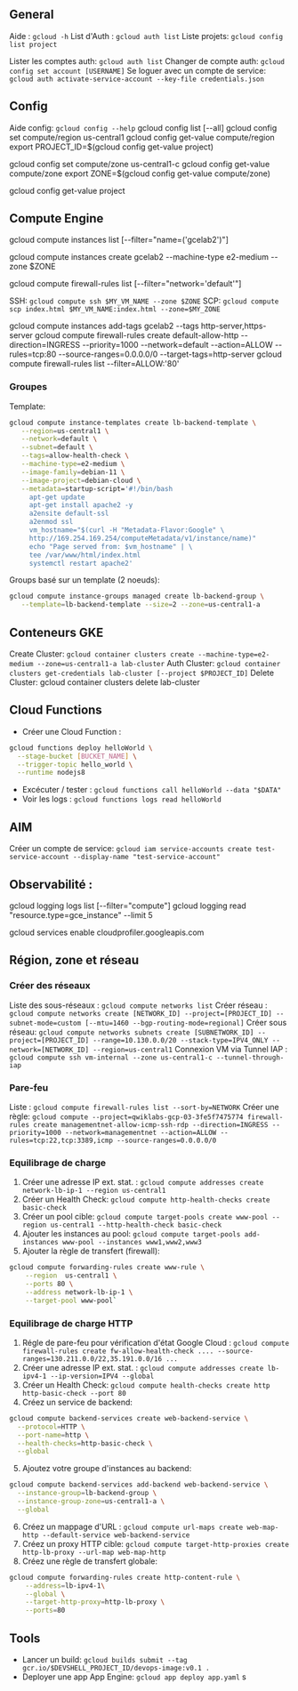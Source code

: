 

## General
Aide : `gcloud -h`
List d'Auth : `gcloud auth list`
Liste projets: `gcloud config list project`

Lister les comptes auth: `gcloud auth list`
Changer de compte auth: `gcloud config set account [USERNAME]`
Se loguer avec un compte de service: `gcloud auth activate-service-account --key-file credentials.json`

## Config 

Aide config: `gcloud config --help`
gcloud config list [--all]
gcloud config set compute/region us-central1
gcloud config get-value compute/region
export PROJECT_ID=$(gcloud config get-value project)

gcloud config set compute/zone us-central1-c
gcloud config get-value compute/zone
export ZONE=$(gcloud config get-value compute/zone)

gcloud config get-value project

## Compute Engine
gcloud compute instances list [--filter="name=('gcelab2')"]

gcloud compute instances create gcelab2 --machine-type e2-medium --zone $ZONE

gcloud compute firewall-rules list [--filter="network='default'"]

SSH: `gcloud compute ssh $MY_VM_NAME --zone $ZONE`
SCP: `gcloud compute scp index.html $MY_VM_NAME:index.html --zone=$MY_ZONE`

gcloud compute instances add-tags gcelab2 --tags http-server,https-server
gcloud compute firewall-rules create default-allow-http --direction=INGRESS --priority=1000 --network=default --action=ALLOW --rules=tcp:80 --source-ranges=0.0.0.0/0 --target-tags=http-server
gcloud compute firewall-rules list --filter=ALLOW:'80'

### Groupes
Template:
```sh
gcloud compute instance-templates create lb-backend-template \
   --region=us-central1 \
   --network=default \
   --subnet=default \
   --tags=allow-health-check \
   --machine-type=e2-medium \
   --image-family=debian-11 \
   --image-project=debian-cloud \
   --metadata=startup-script='#!/bin/bash
     apt-get update
     apt-get install apache2 -y
     a2ensite default-ssl
     a2enmod ssl
     vm_hostname="$(curl -H "Metadata-Flavor:Google" \
     http://169.254.169.254/computeMetadata/v1/instance/name)"
     echo "Page served from: $vm_hostname" | \
     tee /var/www/html/index.html
     systemctl restart apache2'
```

Groups basé sur un template (2 noeuds):
```sh
gcloud compute instance-groups managed create lb-backend-group \
   --template=lb-backend-template --size=2 --zone=us-central1-a 
```

## Conteneurs GKE
Create Cluster: `gcloud container clusters create --machine-type=e2-medium --zone=us-central1-a lab-cluster`
Auth Cluster: `gcloud container clusters get-credentials lab-cluster [--project $PROJECT_ID]`
Delete Cluster: gcloud container clusters delete lab-cluster

## Cloud Functions
* Créer une Cloud Function : 
```sh
gcloud functions deploy helloWorld \
  --stage-bucket [BUCKET_NAME] \
  --trigger-topic hello_world \
  --runtime nodejs8
```
* Excécuter / tester : `gcloud functions call helloWorld --data "$DATA"`
* Voir les logs : `gcloud functions logs read helloWorld`

## AIM
Créer un compte de service: `gcloud iam service-accounts create test-service-account --display-name "test-service-account"`

## Observabilité :

gcloud logging logs list [--filter="compute"]
gcloud logging read "resource.type=gce_instance" --limit 5

gcloud services enable cloudprofiler.googleapis.com

## Région, zone et réseau

### Créer des réseaux
Liste des sous-réseaux : `gcloud compute networks list`
Créer réseau : `gcloud compute networks create [NETWORK_ID] --project=[PROJECT_ID] --subnet-mode=custom [--mtu=1460 --bgp-routing-mode=regional]`
Créer sous réseau: `gcloud compute networks subnets create [SUBNETWORK_ID] --project=[PROJECT_ID] --range=10.130.0.0/20 --stack-type=IPV4_ONLY --network=[NETWORK_ID] --region=us-central1`
Connexion VM via Tunnel IAP : `gcloud compute ssh vm-internal --zone us-central1-c --tunnel-through-iap`

### Pare-feu
Liste : `gcloud compute firewall-rules list --sort-by=NETWORK`
Créer une règle: `gcloud compute --project=qwiklabs-gcp-03-3fe5f7475774 firewall-rules create managementnet-allow-icmp-ssh-rdp --direction=INGRESS --priority=1000 --network=managementnet --action=ALLOW --rules=tcp:22,tcp:3389,icmp --source-ranges=0.0.0.0/0`

### Equilibrage de charge
1. Créer une adresse IP ext. stat. : `gcloud compute addresses create network-lb-ip-1 --region us-central1`
2. Créer un Health Check: `gcloud compute http-health-checks create basic-check`
3. Créer un pool cible: `gcloud compute target-pools create www-pool --region us-central1 --http-health-check basic-check`
4. Ajouter les instances au pool: `gcloud compute target-pools add-instances www-pool --instances www1,www2,www3`
5. Ajouter la règle de transfert (firewall): 
```sh
gcloud compute forwarding-rules create www-rule \
    --region  us-central1 \
    --ports 80 \
    --address network-lb-ip-1 \
    --target-pool www-pool`
```

### Equilibrage de charge HTTP
1. Régle de pare-feu pour vérification d'état Google Cloud : `gcloud compute firewall-rules create fw-allow-health-check .... --source-ranges=130.211.0.0/22,35.191.0.0/16 ... `
2. Créer une adresse IP ext. stat. : `gcloud compute addresses create lb-ipv4-1 --ip-version=IPV4 --global`
3. Créer un Health Check: `gcloud compute health-checks create http http-basic-check --port 80`
4. Créez un service de backend: 
```sh
gcloud compute backend-services create web-backend-service \
  --protocol=HTTP \
  --port-name=http \
  --health-checks=http-basic-check \
  --global
```
5. Ajoutez votre groupe d'instances au backend: 
```sh
gcloud compute backend-services add-backend web-backend-service \
  --instance-group=lb-backend-group \
  --instance-group-zone=us-central1-a \
  --global
```
6. Créez un mappage d'URL : `gcloud compute url-maps create web-map-http --default-service web-backend-service`
7. Créez un proxy HTTP cible: `gcloud compute target-http-proxies create http-lb-proxy --url-map web-map-http`
8. Créez une règle de transfert globale:
```sh
gcloud compute forwarding-rules create http-content-rule \
    --address=lb-ipv4-1\
    --global \
    --target-http-proxy=http-lb-proxy \
    --ports=80
```

## Tools
- Lancer un build: `gcloud builds submit --tag gcr.io/$DEVSHELL_PROJECT_ID/devops-image:v0.1 .`
- Deployer une app App Engine: `gcloud app deploy app.yaml`
s